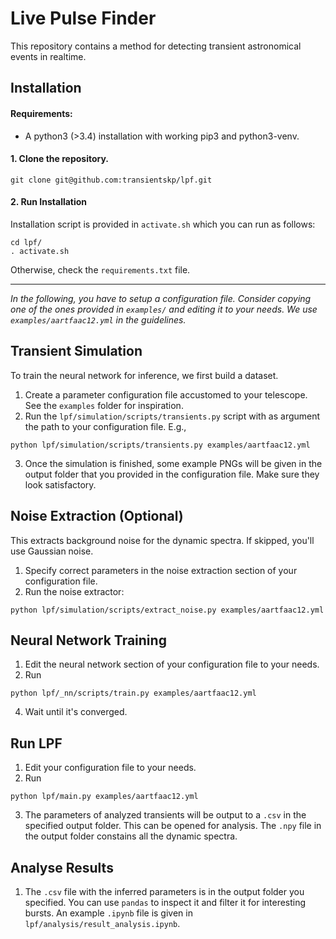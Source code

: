 # Live Pulse Finder

This repository contains a method for detecting transient astronomical events in realtime.

## Installation
#### Requirements:
- A python3 (>3.4) installation with working pip3 and python3-venv.

#### 1. Clone the repository.
```
git clone git@github.com:transientskp/lpf.git
```

#### 2. Run Installation
Installation script is provided in `activate.sh` which you can run as follows:
```
cd lpf/
. activate.sh
```
Otherwise, check the `requirements.txt` file.

---
*In the following, you have to setup a configuration file. Consider copying one of the ones provided in `examples/` and editing it to your needs. We use `examples/aartfaac12.yml` in the guidelines.*

## Transient Simulation
To train the neural network for inference, we first build a dataset.
1. Create a parameter configuration file accustomed to your telescope. See the `examples` folder for inspiration. 
2. Run the `lpf/simulation/scripts/transients.py` script with as argument the path to your configuration file. E.g., 
```
python lpf/simulation/scripts/transients.py examples/aartfaac12.yml
```
3. Once the simulation is finished, some example PNGs will be given in the output folder that you provided in the configuration file. Make sure they look satisfactory.

## Noise Extraction (Optional)
This extracts background noise for the dynamic spectra. If skipped, you'll use Gaussian noise.
1. Specify correct parameters in the noise extraction section of your configuration file. 
2. Run the noise extractor: 
```
python lpf/simulation/scripts/extract_noise.py examples/aartfaac12.yml
```

## Neural Network Training
1. Edit the neural network section of your configuration file to your needs.
2. Run
```
python lpf/_nn/scripts/train.py examples/aartfaac12.yml
```
4. Wait until it's converged.

## Run LPF
1. Edit your configuration file to your needs. 
2. Run 
```
python lpf/main.py examples/aartfaac12.yml
```
3. The parameters of analyzed transients will be output to a `.csv` in the specified output folder. This can be opened for analysis. The `.npy` file in the output folder constains all the dynamic spectra.

## Analyse Results
1. The `.csv` file with the inferred parameters is in the output folder you specified. You can use `pandas` to inspect it and filter it for interesting bursts. An example `.ipynb` file is given in `lpf/analysis/result_analysis.ipynb`.
